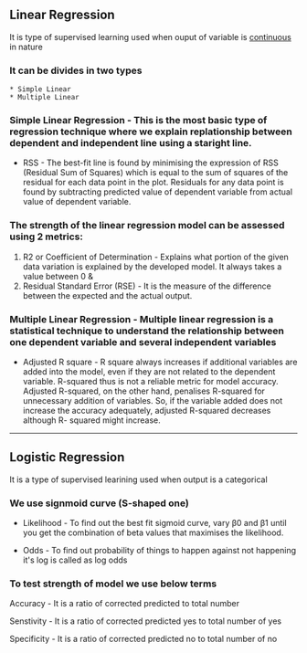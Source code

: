 ## Linear Regression
  It is type of supervised learning used when ouput of variable is <u> continuous </u> in nature
  
### It can be divides in two types 
    * Simple Linear 
    * Multiple Linear 
   
### Simple Linear Regression  - This is the most basic type of regression technique where we explain replationship between dependent and independent line using a                                       staright line.

 - RSS - The best-fit line is found by minimising the expression of RSS (Residual Sum of Squares) which is equal to the sum of squares of                        the  residual for each data point in the plot. Residuals for any data point is found by subtracting predicted value of dependent variable from actual value of dependent variable. 
   
### The strength of the linear regression model can be assessed using 2 metrics:
   1. R2 or Coefficient of Determination - Explains what portion of the given data variation is explained by the developed model. It always takes a value between 0 & 
   2. Residual Standard Error (RSE)      - It is the measure of the difference between the expected and the actual output. <br>
 

  
### Multiple Linear Regression - Multiple linear regression is a statistical technique to understand the relationship between one dependent variable and several                                          independent variables
  
 - Adjusted R square  -  R square always increases if additional variables are added into the model, even if they are not related to the dependent                variable. R-squared thus is not a reliable metric for model accuracy. Adjusted R-squared, on the other hand, penalises R-squared for unnecessary                       addition of variables. So, if the variable added does not increase the accuracy adequately, adjusted R-squared decreases although R-                                   squared might increase. 
  
  ---
  
 
## Logistic Regression
     
   It is a type of supervised learining used when output is a categorical
     
### We use signmoid curve (S-shaped one)
   
 -  Likelihood -  To find out the best fit sigmoid curve, vary β0 and β1 until you get the combination of beta values
                  that maximises the likelihood.
                  
  - Odds        -  To find out probability of things to happen against not happening it's log is called as log odds   

   
### To test strength of model we use below terms
    
   Accuracy    -  It is a ratio of corrected predicted to total number
   
   Senstivity  - It is a ratio of corrected predicted yes to total number of yes
   
   Specificity  - It is a ratio of corrected predicted no to total number of no
   
   
   
